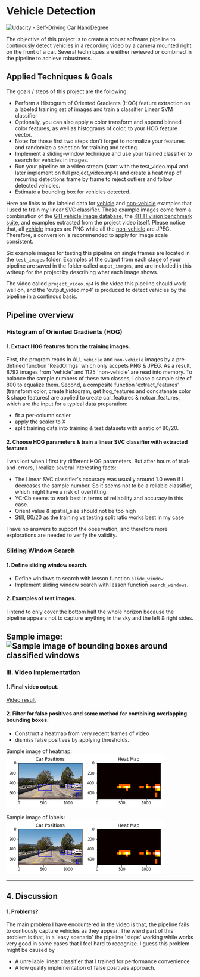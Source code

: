 # Vehicle Detection
[![Udacity - Self-Driving Car NanoDegree](https://s3.amazonaws.com/udacity-sdc/github/shield-carnd.svg)](http://www.udacity.com/drive)

The objective of this project is to create a robust software pipeline to continously detect vehicles in a recording video by a camera mounted right on the front of a car. Several techniques are either reviewed or combined in the pipeline to achieve robustness.

Applied Techniques & Goals
---

The goals / steps of this project are the following:

* Perform a Histogram of Oriented Gradients (HOG) feature extraction on a labeled training set of images and train a classifier Linear SVM classifier
* Optionally, you can also apply a color transform and append binned color features, as well as histograms of color, to your HOG feature vector. 
* Note: for those first two steps don't forget to normalize your features and randomize a selection for training and testing.
* Implement a sliding-window technique and use your trained classifier to search for vehicles in images.
* Run your pipeline on a video stream (start with the test_video.mp4 and later implement on full project_video.mp4) and create a heat map of recurring detections frame by frame to reject outliers and follow detected vehicles.
* Estimate a bounding box for vehicles detected.

Here are links to the labeled data for [vehicle](https://s3.amazonaws.com/udacity-sdc/Vehicle_Tracking/vehicles.zip) and [non-vehicle](https://s3.amazonaws.com/udacity-sdc/Vehicle_Tracking/non-vehicles.zip) examples that I used to train my linear SVC classifier.  These example images come from a combination of the [GTI vehicle image database](http://www.gti.ssr.upm.es/data/Vehicle_database.html), the [KITTI vision benchmark suite](http://www.cvlibs.net/datasets/kitti/), and examples extracted from the project video itself. Please notice that, all [vehicle](https://s3.amazonaws.com/udacity-sdc/Vehicle_Tracking/vehicles.zip) images are PNG while all the [non-vehicle](https://s3.amazonaws.com/udacity-sdc/Vehicle_Tracking/non-vehicles.zip) are JPEG. Therefore, a conversion is recommended to apply for image scale consistent.

Six example images for testing this pipeline on single frames are located in the `test_images` folder. Examples of the output from each stage of your pipeline are saved in the folder called `ouput_images`, and are included in this writeup for the project by describing what each image shows.   

The video called `project_video.mp4` is the video this pipeline should work well on, and the 'output_video.mp4' is produced to detect vehicles by the pipeline in a continous basis.

Pipeline overview
---

### Histogram of Oriented Gradients (HOG)

#### 1. Extract HOG features from the training images.
First, the program reads in ALL `vehicle` and `non-vehicle` images by a pre-defined function 'ReadOImgs' which only accpets PNG & JPEG. As a result, 8792 images from 'vehicle' and 1125 'non-vehicle' are read into memory. To balance the sample numbers of these two classes, I chose a sample size of 800 to equalize them.
Second, a composite function 'extract_features' (transform color, create histogram, get hog_features and concatenate color & shape features) are applied to create car_features & notcar_features, which are the input for a typical data preparation:
* fit a per-column scaler
* apply the scaler to X
* split training data into training & test datasets with a ratio of 80/20.

#### 2. Choose HOG parameters & train a linear SVC classifier with extracted features
I was lost when I first try different HOG parameters. But after hours of trial-and-errors, I realize several interesting facts:
* The Linear SVC classifier's accuracy was usually around 1.0 even if I decreases the sample number. So it seems not to be a reliable classifier, which might have a risk of overfitting.
* YCrCb seems to work best in terms of reliability and accuracy in this case.
* Orient value & spatial_size should not be too high
* Still, 80/20 as the training vs testing split ratio works best in my case

I have no answers to support the observation, and therefore more explorations are needed to verify the validity.

### Sliding Window Search

#### 1. Define sliding window search.
* Define windows to search with lesson function `slide_window`.
* Implement sliding window search with lesson function `search_windows`.

#### 2. Examples of test images.
I intend to only cover the bottom half the whole horizon because the pipeline appears not to capture anything in the sky and the left & right sides.

Sample image:
![Sample image of bounding boxes around classified windows](./output_video/example1.png)
---

### III. Video Implementation

#### 1. Final video output. 

[Video result](output_video.mp4)

#### 2. Filter for false positives and some method for combining overlapping bounding boxes.

*  Construct a heatmap from very recent frames of video
*  dismiss false positives by applying thresholds.

Sample image of heatmap:
![](./output_images/heatmap.png)

Sample image of labels:
![](./output_images/labels.png)

---

## 4. Discussion

#### 1. Problems?

The main problem I have encountered in the video is that, the pipeline fails to contiously capture vehicles as they appear. The wierd part of this problem is that, in a 'easy scenario' the pipeline 'stops' working while works very good in some cases that I feel hard to recognize. I guess this problem might be caused by 
* A unreliable linear classifier that I trained for performance convenience
* A low quality implementation of false positives approach.